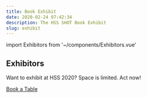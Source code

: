 ```yaml
---
title: Book Exhibit
date: 2020-02-24 07:42:34
description: The HSS SHOT Book Exhibit
slug: exhibit
---
```


import Exhibitors from '~/components/Exhibitors.vue'

## Exhibitors

<Exhibitors />

Want to exhibit at HSS 2020? Space is limited. Act now!

<a href="https://hssonline.formstack.com/forms/support" class="btn" target="blank" rel="noopener">Book a Table</a>
